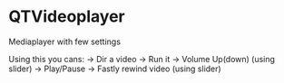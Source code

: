 # QTVideoplayer
Mediaplayer with few settings

Using this you cans:
-> Dir a video
-> Run it
-> Volume Up(down) (using slider)
-> Play/Pause
-> Fastly rewind video  (using slider)
